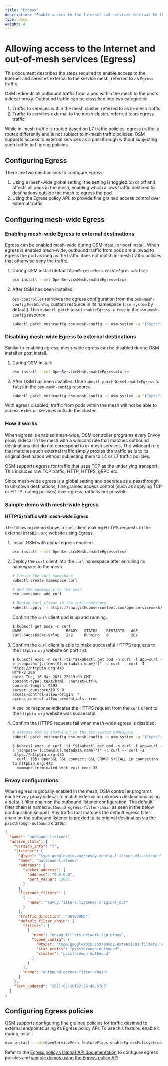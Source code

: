 ```yaml
---
title: "Egress"
description: "Enable access to the Internet and services external to the service mesh."
type: docs
weight: 4
---
```


# Allowing access to the Internet and out-of-mesh services (Egress)

This document describes the steps required to enable access to the Internet and services external to the service mesh, referred to as `Egress` traffic.

OSM redirects all outbound traffic from a pod within the mesh to the pod's sidecar proxy. Outbound traffic can be classified into two categories:

1. Traffic to services within the mesh cluster, referred to as in-mesh traffic
2. Traffic to services external to the mesh cluster, referred to as egress traffic

While in-mesh traffic is routed based on L7 traffic policies, egress traffic is routed differently and is not subject to in-mesh traffic policies. OSM supports access to external services as a passthrough without subjecting such traffic to filtering policies.


## Configuring Egress

There are two mechanisms to configure Egress:

1. Using a mesh-wide global setting: the setting is toggled on or off and affects all pods in the mesh, enabling which allows traffic destined to destinations outside the mesh to egress the pod.
2. Using the Egress policy API: to provide fine grained access control over external traffic


## Configuring mesh-wide Egress

### Enabling mesh-wide Egress to external destinations
Egress can be enabled mesh-wide during OSM install or post install. When egress is enabled mesh-wide, outbound traffic from pods are allowed to egress the pod as long as the traffic does not match in-mesh traffic policies that otherwise deny the traffic.

1. During OSM install (default `OpenServiceMesh.enableEgress=false`):
    ```bash
    osm install --set OpenServiceMesh.enableEgress=true
    ```

2. After OSM has been installed:

	`osm-controller` retrieves the egress configuration from the `osm-mesh-config` `MeshConfig` custom resource in its namespace (`osm-system` by default). Use `kubectl patch` to set `enableEgress` to `true` in the `osm-mesh-config` resource.
    ```bash
    kubectl patch meshconfig osm-mesh-config -n osm-system -p '{"spec":{"traffic":{"enableEgress":true}}}' --type=merge
    ```

### Disabling mesh-wide Egress to external destinations
Similar to enabling egress, mesh-wide egress can be disabled during OSM install or post install.

1. During OSM install:
    ```bash
    osm install --set OpenServiceMesh.enableEgress=false
    ```

2. After OSM has been installed:
	Use `kubectl patch` to set `enableEgress` to `false` in the `osm-mesh-config` resource.
    ```bash
    kubectl patch meshconfig osm-mesh-config -n osm-system -p '{"spec":{"traffic":{"enableEgress":false}}}'  --type=merge
    ```

With egress disabled, traffic from pods within the mesh will not be able to access external services outside the cluster.

### How it works
When egress is enabled mesh-wide, OSM controller programs every Envoy proxy sidecar in the mesh with a wildcard rule that matches outbound destinations that do not correspond to in-mesh services. The wildcard rule that matches such external traffic simply proxies the traffic as is to its original destination without subjecting them to L4 or L7 traffic policies.

OSM supports egress for traffic that uses TCP as the underlying transport. This includes raw TCP traffic, HTTP, HTTPS, gRPC etc.

Since mesh-wide egress is a global setting and operates as a passthrough to unknown destinations, fine grained access control (such as applying TCP or HTTP routing policies) over egress traffic is not possible.

### Sample demo with mesh-wide Egress

#### HTTP(S) traffic with mesh-wide Egress

The following demo shows a `curl` client making HTTPS requests to the external `httpbin.org` website using Egress.

1. Install OSM with global egress enabled.
    ```bash
    osm install --set OpenServiceMesh.enableEgress=true
    ```

1. Deploy the `curl` client into the `curl` namespace after enrolling its namespace to the mesh.
    ```bash
    # Create the curl namespace
    kubectl create namespace curl

    # Add the namespace to the mesh
    osm namespace add curl

    # Deploy curl client in the curl namespace
    kubectl apply -f https://raw.githubusercontent.com/openservicemesh/osm/release-v0.9/docs/example/manifests/samples/curl/curl.yaml -n curl
    ```

    Confirm the `curl` client pod is up and running.

    ```console
    $ kubectl get pods -n curl
    NAME                    READY   STATUS    RESTARTS   AGE
    curl-54ccc6954c-9rlvp   2/2     Running   0          20s
    ```

1. Confirm the `curl` client is able to make successful HTTPS requests to the `httpbin.org` website on port `443`.
    ```console
    $ kubectl exec -n curl -ti "$(kubectl get pod -n curl -l app=curl -o jsonpath='{.items[0].metadata.name}')" -c curl -- curl -I https://httpbin.org:443
    HTTP/2 200
    date: Tue, 16 Mar 2021 22:19:00 GMT
    content-type: text/html; charset=utf-8
    content-length: 9593
    server: gunicorn/19.9.0
    access-control-allow-origin: *
    access-control-allow-credentials: true
    ```

    A `200 OK` response indicates the HTTPS request from the `curl` client to the `httpbin.org` website was successful.

1. Confirm the HTTPS requests fail when mesh-wide egress is disabled.
    ```bash
    # Assumes OSM is installed in the osm-system namespace
    kubectl patch meshconfig osm-mesh-config -n osm-system -p '{"spec":{"traffic":{"enableEgress":false}}}'  --type=merge
    ```
    ```console
    $ kubectl exec -n curl -ti "$(kubectl get pod -n curl -l app=curl -o jsonpath='{.items[0].metadata.name}')" -c curl -- curl -I https://httpbin.org:443
	  curl: (35) OpenSSL SSL_connect: SSL_ERROR_SYSCALL in connection to httpbin.org:443
	  command terminated with exit code 35
    ```

### Envoy configurations

When egress is globally enabled in the mesh, OSM controller programs each Envoy proxy sidecar to match external or unknown destinations using a default filter chain on the outbound listener configuration. The default filter chain is named `outbound-egress-filter-chain` as seen in the below configuration snippet. Any traffic that matches the default egress filter chain on the outbound listener is proxied to its original destination via the `passthrough-outbound` cluster.

```json
{
  "name": "outbound-listener",
  "active_state": {
    "version_info": "7",
    "listener": {
      "@type": "type.googleapis.com/envoy.config.listener.v3.Listener",
      "name": "outbound-listener",
      "address": {
        "socket_address": {
          "address": "0.0.0.0",
          "port_value": 15001
        }
      },
      "listener_filters": [
        {
          "name": "envoy.filters.listener.original_dst"
        }
      ],
      "traffic_direction": "OUTBOUND",
      "default_filter_chain": {
        "filters": [
          {
            "name": "envoy.filters.network.tcp_proxy",
            "typed_config": {
              "@type": "type.googleapis.com/envoy.extensions.filters.network.tcp_proxy.v3.TcpProxy",
              "stat_prefix": "passthrough-outbound",
              "cluster": "passthrough-outbound"
            }
          }
        ],
        "name": "outbound-egress-filter-chain"
      }
    },
    "last_updated": "2021-03-16T22:26:46.676Z"
  }
}
```

## Configuring Egress policies

OSM supports configuring fine grained policies for traffic destined to external endpoints using its Egress policy API. To use this feature, enable it during install:
```bash
osm install --set=OpenServiceMesh.featureFlags.enableEgressPolicy=true
```

Refer to the [Egress policy v1alpha1 API documentation](/docs/apidocs/policy/v1alpha1) to configure egress policies and [sample demos using the Egress policy API](/docs/tasks/traffic_management/demos/egress_policy_demo).
